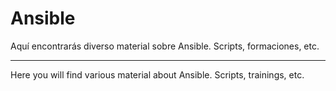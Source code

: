 # Ansible

Aquí encontrarás diverso material sobre Ansible. Scripts, formaciones, etc.

---

Here you will find various material about Ansible. Scripts, trainings, etc.